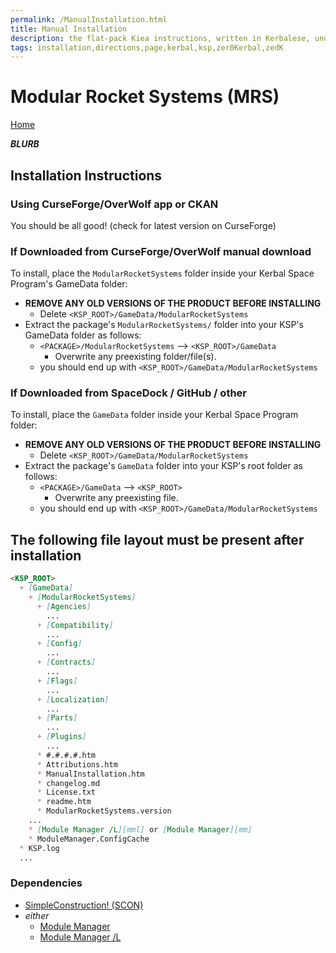 ```yaml
---
permalink: /ManualInstallation.html
title: Manual Installation
description: the flat-pack Kiea instructions, written in Kerbalese, unusally present
tags: installation,directions,page,kerbal,ksp,zer0Kerbal,zedK
---
```

<!-- ManualInstallation.md v1.1.8.1
Modular Rocket Systems (MRS)
created: 01 Oct 2019
updated: 29 Jul 2022 -->

<!-- based upon work by Lisias -->

# Modular Rocket Systems (MRS)

[Home](./index.md)

***BLURB***

## Installation Instructions

### Using CurseForge/OverWolf app or CKAN

You should be all good! (check for latest version on CurseForge)

### If Downloaded from CurseForge/OverWolf manual download

To install, place the `ModularRocketSystems` folder inside your Kerbal Space Program's GameData folder:

* **REMOVE ANY OLD VERSIONS OF THE PRODUCT BEFORE INSTALLING**
  * Delete `<KSP_ROOT>/GameData/ModularRocketSystems`
* Extract the package's `ModularRocketSystems/` folder into your KSP's GameData folder as follows:
  * `<PACKAGE>/ModularRocketSystems` --> `<KSP_ROOT>/GameData`
    * Overwrite any preexisting folder/file(s).
  * you should end up with `<KSP_ROOT>/GameData/ModularRocketSystems`

### If Downloaded from SpaceDock / GitHub / other

To install, place the `GameData` folder inside your Kerbal Space Program folder:

* **REMOVE ANY OLD VERSIONS OF THE PRODUCT BEFORE INSTALLING**
  * Delete `<KSP_ROOT>/GameData/ModularRocketSystems`
* Extract the package's `GameData` folder into your KSP's root folder as follows:
  * `<PACKAGE>/GameData` --> `<KSP_ROOT>`
    * Overwrite any preexisting file.
  * you should end up with `<KSP_ROOT>/GameData/ModularRocketSystems`

## The following file layout must be present after installation

```markdown
<KSP_ROOT>
  + [GameData]
    + [ModularRocketSystems]
      + [Agencies]
        ...
      + [Compatibility]
        ...
      + [Config]
        ...
      + [Contracts]
        ...
      + [Flags]
        ...
      + [Localization]
        ...
      + [Parts]
        ...
      + [Plugins]
        ...
      * #.#.#.#.htm
      * Attributions.htm
      * ManualInstallation.htm
      * changelog.md
      * License.txt
      * readme.htm
      * ModularRocketSystems.version
    ...
    * [Module Manager /L][mml] or [Module Manager][mm]
    * ModuleManager.ConfigCache
  * KSP.log
  ...
```

### Dependencies

* [SimpleConstruction! (SCON)][SC]
* *either*
  * [Module Manager][mm]
  * [Module Manager /L][mml]

[SC]: https://forum.kerbalspaceprogram.com/index.php?/topic/191424-*/ "SimpleConstruction! (SCON)"
[mm]: https://forum.kerbalspaceprogram.com/index.php?/topic/50533-*/ "Module Manager"
[mml]: https://github.com/net-lisias-ksp/ModuleManager "Module Manager /L"

<!-- this file CC BY-ND 4.0 by zer0Kerbal -->